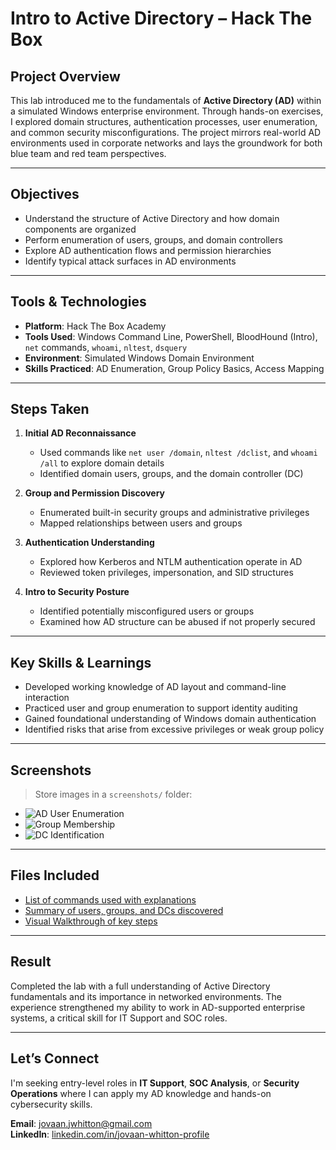 # Intro to Active Directory – Hack The Box

## Project Overview
This lab introduced me to the fundamentals of **Active Directory (AD)** within a simulated Windows enterprise environment. Through hands-on exercises, I explored domain structures, authentication processes, user enumeration, and common security misconfigurations. The project mirrors real-world AD environments used in corporate networks and lays the groundwork for both blue team and red team perspectives.

---

## Objectives
- Understand the structure of Active Directory and how domain components are organized
- Perform enumeration of users, groups, and domain controllers
- Explore AD authentication flows and permission hierarchies
- Identify typical attack surfaces in AD environments

---

## Tools & Technologies
- **Platform**: Hack The Box Academy  
- **Tools Used**: Windows Command Line, PowerShell, BloodHound (Intro), `net` commands, `whoami`, `nltest`, `dsquery`  
- **Environment**: Simulated Windows Domain Environment  
- **Skills Practiced**: AD Enumeration, Group Policy Basics, Access Mapping

---

## Steps Taken

1. **Initial AD Reconnaissance**
   - Used commands like `net user /domain`, `nltest /dclist`, and `whoami /all` to explore domain details
   - Identified domain users, groups, and the domain controller (DC)

2. **Group and Permission Discovery**
   - Enumerated built-in security groups and administrative privileges
   - Mapped relationships between users and groups

3. **Authentication Understanding**
   - Explored how Kerberos and NTLM authentication operate in AD
   - Reviewed token privileges, impersonation, and SID structures

4. **Intro to Security Posture**
   - Identified potentially misconfigured users or groups
   - Examined how AD structure can be abused if not properly secured

---

## Key Skills & Learnings
- Developed working knowledge of AD layout and command-line interaction
- Practiced user and group enumeration to support identity auditing
- Gained foundational understanding of Windows domain authentication
- Identified risks that arise from excessive privileges or weak group policy

---

## Screenshots
> Store images in a `screenshots/` folder:

- ![AD User Enumeration](screenshots/net-user-domain.png)
- ![Group Membership](screenshots/group-membership.png)
- ![DC Identification](screenshots/domain-controller.png)

---

## Files Included

- [List of commands used with explanations](ad-commands.md)
- [Summary of users, groups, and DCs discovered](domain-findings.md)
- [Visual Walkthrough  of key steps](screenshots/)

---

## Result
Completed the lab with a full understanding of Active Directory fundamentals and its importance in networked environments. The experience strengthened my ability to work in AD-supported enterprise systems, a critical skill for IT Support and SOC roles.

---

## Let’s Connect
I'm seeking entry-level roles in **IT Support**, **SOC Analysis**, or **Security Operations** where I can apply my AD knowledge and hands-on cybersecurity skills.

**Email**: jovaan.jwhitton@gmail.com  
**LinkedIn**: [linkedin.com/in/jovaan-whitton-profile](https://linkedin.com/in/jovaan-whitton-profile)
